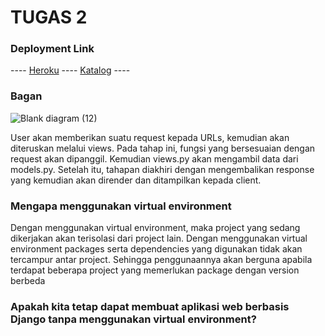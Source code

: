 # TUGAS 2

### Deployment Link
---- [Heroku](https://pbp-tugas2-mrh.herokuapp.com/) ----
[Katalog](https://pbp-tugas2-mrh.herokuapp.com/katalog) ----

### Bagan
![Blank diagram (12)](https://user-images.githubusercontent.com/90910827/190218417-a9715656-483d-477a-aabf-9cfd699c3245.png)

User akan memberikan suatu request kepada URLs, kemudian akan diteruskan melalui views. Pada tahap ini, fungsi yang bersesuaian dengan request akan dipanggil. Kemudian views.py akan mengambil data dari models.py. Setelah itu, tahapan diakhiri dengan mengembalikan response yang kemudian akan dirender dan ditampilkan kepada client.

### Mengapa menggunakan virtual environment
Dengan menggunakan virtual environment, maka project yang sedang dikerjakan akan terisolasi dari project lain. Dengan menggunakan virtual environment packages serta dependencies yang digunakan tidak akan tercampur antar project. Sehingga penggunaannya akan berguna apabila terdapat beberapa project yang memerlukan package dengan version berbeda

### Apakah kita tetap dapat membuat aplikasi web berbasis Django tanpa menggunakan virtual environment?




